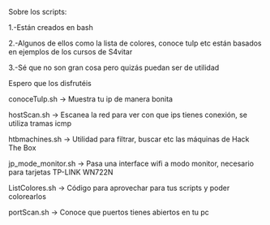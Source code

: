 Sobre los scripts:

1.-Están creados en bash

2.-Algunos de ellos como la lista de colores, conoce tuIp etc están basados en ejemplos de los cursos de S4vitar

3.-Sé que no son gran cosa pero quizás puedan ser de utilidad

Espero que los disfrutéis

conoceTuIp.sh         -> Muestra tu ip de manera bonita

hostScan.sh           -> Escanea la red para ver con que ips tienes conexión, se utiliza tramas icmp

htbmachines.sh        -> Utilidad para filtrar, buscar etc las máquinas de Hack The Box

jp_mode_monitor.sh    -> Pasa una interface wifi a modo monitor, necesario para tarjetas TP-LINK WN722N

ListColores.sh        -> Código para aprovechar para tus scripts y poder colorearlos

portScan.sh           -> Conoce que puertos tienes abiertos en tu pc

